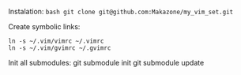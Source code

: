 Instalation:
    ```bash
    git clone git@github.com:Makazone/my_vim_set.git
    ```

Create symbolic links:
    
    ln -s ~/.vim/vimrc ~/.vimrc
    ln -s ~/.vim/gvimrc ~/.gvimrc

Init all submodules:
    git submodule init
    git submodule update